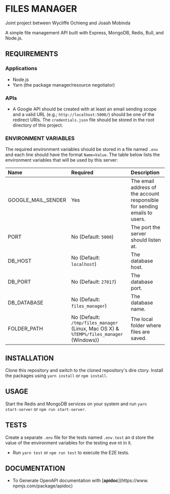 # FILES MANAGER

Joint project between Wycliffe Ochieng and Joash Mobinda

A simple file management API built with Express, MongoDB, Redis, Bull, and Node.js.

## REQUIREMENTS

### Applications

+ Node.js
+ Yarn (the package manager/resource negotiator)

### APIs

+ A Google API should be created with at least an email sending scope and a valid URL (e.g.; `http://localhost:5000/`) should be one of the redirect URIs. The `credentials.json` file should be stored in the root directory of this project.

### ENVIRONMENT VARIABLES

The required environment variables should be stored in a file named `.env` and each line should have the format `Name=Value`. The table below lists the environment variables that will be used by this server:

| Name | Required | Description |
|:-|:-|:-|
| GOOGLE_MAIL_SENDER | Yes | The email address of the account responsible for sending emails to users. |
| PORT | No (Default: `5000`)| The port the server should listen at. |
| DB_HOST | No (Default: `localhost`)| The database host. |
| DB_PORT | No (Default: `27017`)| The database port. |
| DB_DATABASE | No (Default: `files_manager`)| The database name. |
| FOLDER_PATH | No (Default: `/tmp/files_manager` (Linux, Mac OS X) & `%TEMP%/files_manager` (Windows)) | The local folder where files are saved. |

## INSTALLATION

Clone this repository and switch to the cloned repository's dire    ctory.
Install the packages using `yarn install` or `npm install`.

## USAGE

Start the Redis and MongoDB services on your system and run `yarn     start-server` or `npm run start-server`.

## TESTS

Create a separate `.env` file for the tests named `.env.test` an    d store the value of the environment variables for the testing eve    nt in it.
+ Run `yarn test` or `npm run test` to execute the E2E tests.

## DOCUMENTATION

+ To Generate OpenAPI documentation with [**apidoc**](https://www.    npmjs.com/package/apidoc)          
